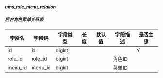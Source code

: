 
##### ums_role_menu_relation
##### 后台角色菜单关系表
|字段名|字段码|字段类型|长度|默认值|字段描述|是否主键|
|----|----|----|----|----|----|----|
|id|id|bigint||||Y|
|role_id|role_id|bigint|||角色ID||
|menu_id|menu_id|bigint|||菜单ID||
